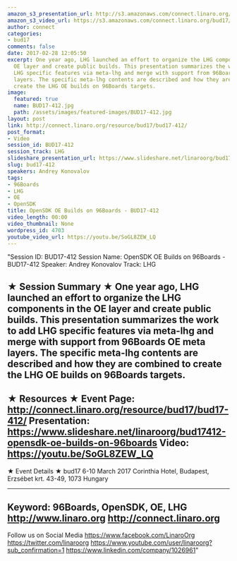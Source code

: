 ```yaml
---
amazon_s3_presentation_url: http://s3.amazonaws.com/connect.linaro.org/bud17/Presentations/BUD17-412%20-%20OpenSDK%20OE%20Builds%20on%2096Boards.pdf
amazon_s3_video_url: https://s3.amazonaws.com/connect.linaro.org/bud17/Videos/Thursday/BUD17-412%20OpenSDK%20OE%20Builds%20on%2096Boards.mp4
author: connect
categories:
- bud17
comments: false
date: 2017-02-28 12:05:50
excerpt: One year ago, LHG launched an effort to organize the LHG components in the
  OE layer and create public builds. This presentation summarizes the work to add
  LHG specific features via meta-lhg and merge with support from 96Boards OE meta
  layers. The specific meta-lhg contents are described and how they are combined to
  create the LHG OE builds on 96Boards targets.
image:
  featured: true
  name: BUD17-412.jpg
  path: /assets/images/featured-images/BUD17-412.jpg
layout: post
link: http://connect.linaro.org/resource/bud17/bud17-412/
post_format:
- Video
session_id: BUD17-412
session_track: LHG
slideshare_presentation_url: https://www.slideshare.net/linaroorg/bud17412-opensdk-oe-builds-on-96boards
slug: bud17-412
speakers: Andrey Konovalov
tags:
- 96Boards
- LHG
- OE
- OpenSDK
title: OpenSDK OE Builds on 96Boards - BUD17-412
video_length: 00:00
video_thumbnail: None
wordpress_id: 4703
youtube_video_url: https://youtu.be/SoGL8ZEW_LQ
---
```


"Session ID: BUD17-412
Session Name: OpenSDK OE Builds on 96Boards - BUD17-412
Speaker: Andrey Konovalov
Track: LHG


★ Session Summary ★
One year ago, LHG launched an effort to organize the LHG components in the OE layer and create public builds. This presentation summarizes the work to add LHG specific features via meta-lhg and merge with support from 96Boards OE meta layers. The specific meta-lhg contents are described and how they are combined to create the LHG OE builds on 96Boards targets.
---------------------------------------------------
★ Resources ★
Event Page: http://connect.linaro.org/resource/bud17/bud17-412/
Presentation: https://www.slideshare.net/linaroorg/bud17412-opensdk-oe-builds-on-96boards
Video: https://youtu.be/SoGL8ZEW_LQ
 ---------------------------------------------------

★ Event Details ★
bud17
6-10 March 2017
Corinthia Hotel, Budapest,
Erzsébet krt. 43-49,
1073 Hungary

---------------------------------------------------
Keyword: 96Boards, OpenSDK, OE, LHG
http://www.linaro.org
http://connect.linaro.org
---------------------------------------------------
Follow us on Social Media
https://www.facebook.com/LinaroOrg
https://twitter.com/linaroorg
https://www.youtube.com/user/linaroorg?sub_confirmation=1
https://www.linkedin.com/company/1026961"